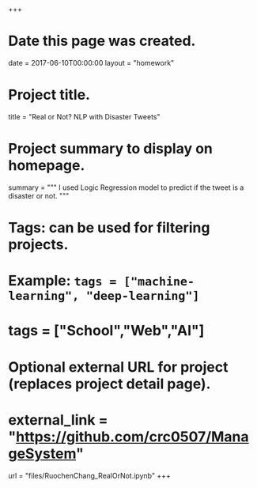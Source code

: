 +++
# Date this page was created.
date = 2017-06-10T00:00:00
layout = "homework"

# Project title.
title = "Real or Not? NLP with Disaster Tweets"

# Project summary to display on homepage.
summary = """
I used Logic Regression model to predict if the tweet is a disaster or not.
"""

# Tags: can be used for filtering projects.
# Example: `tags = ["machine-learning", "deep-learning"]`
# tags = ["School","Web","AI"]

# Optional external URL for project (replaces project detail page).
# external_link = "https://github.com/crc0507/ManageSystem"
url = "files/RuochenChang_RealOrNot.ipynb"
+++
